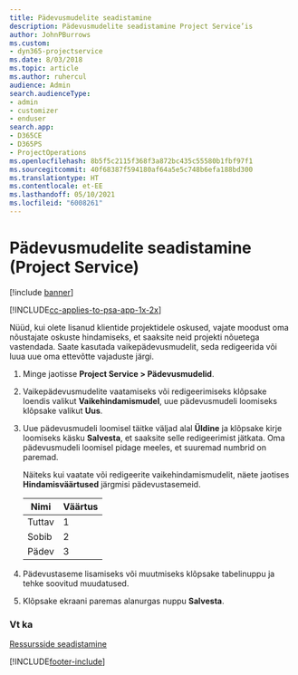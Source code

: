 ```yaml
---
title: Pädevusmudelite seadistamine
description: Pädevusmudelite seadistamine Project Service’is
author: JohnPBurrows
ms.custom:
- dyn365-projectservice
ms.date: 8/03/2018
ms.topic: article
ms.author: ruhercul
audience: Admin
search.audienceType:
- admin
- customizer
- enduser
search.app:
- D365CE
- D365PS
- ProjectOperations
ms.openlocfilehash: 8b5f5c2115f368f3a872bc435c55580b1fbf97f1
ms.sourcegitcommit: 40f68387f594180af64a5e5c748b6efa188bd300
ms.translationtype: HT
ms.contentlocale: et-EE
ms.lasthandoff: 05/10/2021
ms.locfileid: "6008261"
---
```

# <a name="set-up-proficiency-models-project-service"></a>Pädevusmudelite seadistamine (Project Service)

[!include [banner](../includes/psa-now-project-operations.md)]

[!INCLUDE[cc-applies-to-psa-app-1x-2x](../includes/cc-applies-to-psa-app-1x-2x.md)]

Nüüd, kui olete lisanud klientide projektidele oskused, vajate moodust oma nõustajate oskuste hindamiseks, et saaksite neid projekti nõuetega vastendada. Saate kasutada vaikepädevusmudelit, seda redigeerida või luua uue oma ettevõtte vajaduste järgi.  
  
1.  Minge jaotisse **Project Service > Pädevusmudelid**.  
  
2.  Vaikepädevusmudelite vaatamiseks või redigeerimiseks klõpsake loendis valikut **Vaikehindamismudel**, uue pädevusmudeli loomiseks klõpsake valikut **Uus**.  
  
3.  Uue pädevusmudeli loomisel täitke väljad alal **Üldine** ja klõpsake kirje loomiseks käsku **Salvesta**, et saaksite selle redigeerimist jätkata. Oma pädevusmudeli loomisel pidage meeles, et suuremad numbrid on paremad.  
  
     Näiteks kui vaatate või redigeerite vaikehindamismudelit, näete jaotises **Hindamisväärtused** järgmisi pädevustasemeid.  
  
    |Nimi|Väärtus|  
    |----------|-----------|  
    |Tuttav|1|  
    |Sobib|2|  
    |Pädev|3|  
  
4.  Pädevustaseme lisamiseks või muutmiseks klõpsake tabelinuppu ja tehke soovitud muudatused.  
  
5.  Klõpsake ekraani paremas alanurgas nuppu **Salvesta**.  
  
### <a name="see-also"></a>Vt ka  
 [Ressursside seadistamine](../psa/set-up-resources.md)


[!INCLUDE[footer-include](../includes/footer-banner.md)]